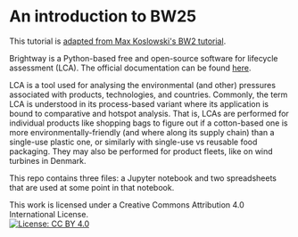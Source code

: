 # An introduction to BW25

This tutorial is [adapted from Max Koslowski's BW2 tutorial](https://github.com/maximikos/Brightway2_Intro). 

Brightway is a Python-based free and open-source software for lifecycle assessment (LCA). The official documentation can be found [here](https://docs.brightway.dev/en/latest/index.html).

LCA is a tool used for analysing the environmental (and other) pressures associated with products, technologies, and countries. Commonly, the term LCA is understood in its process-based variant where its application is bound to comparative and hotspot analysis. That is, LCAs are performed for individual products like shopping bags to figure out if a cotton-based one is more environmentally-friendly (and where along its supply chain) than a single-use plastic one, or similarly with single-use vs reusable food packaging. They may also be performed for product fleets, like on wind turbines in Denmark.

This repo contains three files: a Jupyter notebook and two spreadsheets that are used at some point in that notebook.

This work is licensed under a Creative Commons Attribution 4.0 International License.<br>
[![License: CC BY 4.0](https://licensebuttons.net/l/by/4.0/80x15.png)](https://creativecommons.org/licenses/by/4.0/)
